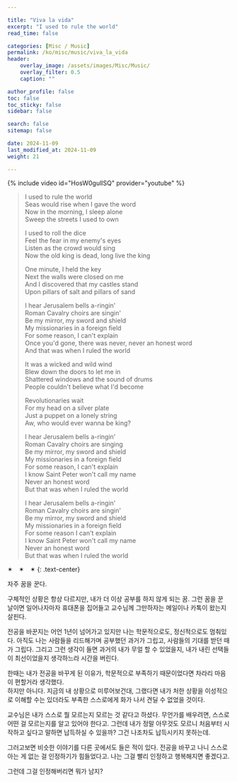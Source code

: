 ```yaml
---

title: "Viva la vida"
excerpt: "I used to rule the world"
read_time: false

categories: [Misc / Music]
permalink: /ko/misc/music/viva_la_vida
header:
    overlay_image: /assets/images/Misc/Music/
    overlay_filter: 0.5
    caption: ""

author_profile: false
toc: false
toc_sticky: false
sidebar: false

search: false
sitemap: false

date: 2024-11-09
last_modified_at: 2024-11-09
weight: 21

---
```


{% include video id="HosW0gulISQ" provider="youtube" %}

> I used to rule the world  
Seas would rise when I gave the word  
Now in the morning, I sleep alone  
Sweep the streets I used to own  
>   
> I used to roll the dice  
Feel the fear in my enemy's eyes  
Listen as the crowd would sing  
Now the old king is dead, long live the king  
> 
> One minute, I held the key  
Next the walls were closed on me  
And I discovered that my castles stand  
Upon pillars of salt and pillars of sand  
>  
> I hear Jerusalem bells a-ringin'  
Roman Cavalry choirs are singin'  
Be my mirror, my sword and shield  
My missionaries in a foreign field  
For some reason, I can't explain  
Once you'd gone, there was never, never an honest word  
And that was when I ruled the world  
>  
> It was a wicked and wild wind  
Blew down the doors to let me in  
Shattered windows and the sound of drums  
People couldn't believe what I'd become  
> 
> Revolutionaries wait  
For my head on a silver plate  
Just a puppet on a lonely string  
Aw, who would ever wanna be king?  
> 
> I hear Jerusalem bells a-ringin'  
Roman Cavalry choirs are singing  
Be my mirror, my sword and shield  
My missionaries in a foreign field  
For some reason, I can't explain  
I know Saint Peter won't call my name  
Never an honest word  
But that was when I ruled the world  
> 
> I hear Jerusalem bells a-ringin'  
Roman Cavalry choirs are singin'  
Be my mirror, my sword and shield  
My missionaries in a foreign field  
For some reason I can't explain  
I know Saint Peter won't call my name  
Never an honest word  
But that was when I ruled the world  

✶&emsp;✶&emsp;✶
{: .text-center}

자주 꿈을 꾼다.

구체적인 상황은 항상 다르지만, 내가 더 이상 공부를 하지 않게 되는 꿈. 그런 꿈을 꾼 날이면 일어나자마자 휴대폰을 집어들고 교수님께 그만하자는 메일이나 카톡이 왔는지 살핀다.

전공을 바꾼지는 어언 1년이 넘어가고 있지만 나는 학문적으로도, 정신적으로도 멈춰있다. 아직도 나는 사람들을 리드해가며 공부했던 과거가 그립고, 사람들의 기대를 받던 때가 그립다. 그리고 그런 생각이 들면 과거의 내가 무얼 할 수 있었을지, 내가 내린 선택들이 최선이었을지 생각하느라 시간을 버린다.

한때는 내가 전공을 바꾸게 된 이유가, 학문적으로 부족하기 때문이었다면 차라리 마음이 편할거라 생각했다.  
하지만 아니다. 지금의 내 상황으로 미루어보건대, 그랬다면 내가 처한 상황을 이성적으로 이해할 수는 있더라도 부족한 스스로에게 화가 나서 견딜 수 없었을 것이다.

교수님은 내가 스스로 뭘 모르는지 모르는 것 같다고 하셨다. 무언가를 배우려면, 스스로 어떤 걸 모르는지를 알고 있어야 한다고. 그런데 내가 정말 아무것도 모르니 처음부터 시작하고 싶다고 말하면 납득하실 수 있을까? 그건 나조차도 납득시키지 못하는데.

그러고보면 비슷한 이야기를 다른 곳에서도 들은 적이 있다. 전공을 바꾸고 나니 스스로 아는 게 없는 걸 인정하기가 힘들었다고. 나는 그걸 빨리 인정하고 행복해지면 좋겠다고.

그런데 그걸 인정해버리면 뭐가 남지?